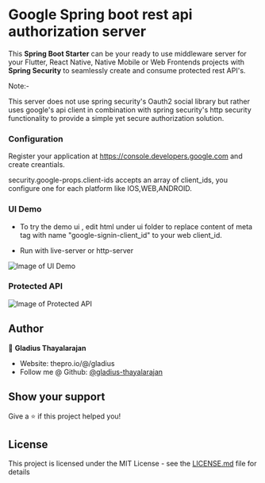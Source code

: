# Google Spring boot rest api authorization server

This **Spring Boot Starter** can be your ready to use middleware server for your Flutter, React Native, Native Mobile or Web Frontends projects with **Spring Security** to seamlessly create and consume protected rest API's.

Note:-

This server does not use spring security's Oauth2 social library but rather uses google's api client in combination with spring security's http security functionality to provide a simple yet secure authorization solution.

### Configuration

Register your application at https://console.developers.google.com and create creantials.

security.google-props.client-ids accepts an array of client_ids, you configure one for each platform like IOS,WEB,ANDROID.

### UI Demo

- To try the demo ui , edit html under ui folder to replace content of meta tag with name "google-signin-client_id" to your web client_id.

- Run with live-server or http-server

![Image of UI Demo ](https://raw.githubusercontent.com/gladius/google-spring-boot-rest-api-authorization/master/screenshots/ui.png)

### Protected API

![Image of Protected API ](https://raw.githubusercontent.com/gladius/google-spring-boot-rest-api-authorization/master/screenshots/backend_call_unauth.png)

## Author

👤 **Gladius Thayalarajan**

- Website: thepro.io/@/gladius
- Follow me @ Github: [@gladius-thayalarajan](https://github.com/gladius)

## Show your support

Give a ⭐️ if this project helped you!

## License

This project is licensed under the MIT License - see the [LICENSE.md](LICENSE.md) file for details
